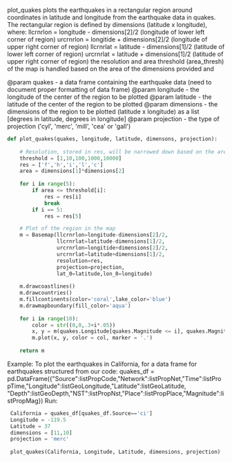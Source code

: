 plot_quakes plots the earthquakes in a rectangular region around coordinates in latitude and longitude from the earthquake 
data in quakes. The rectangular region is defined by dimensions (latitude x longitude), where:
      llcrnrlon = longitude - dimensions[2]/2 (longitude of lower left corner of region)
      urcrnrlon = longitide + dimensions[2]/2 (longitude of upper right corner of region)
      llcrnrlat = latitude - dimensions[1]/2 (latitude of lower left corner of region)
      urcrnrlat = latitude + dimensions[1]/2 (latitude of upper right corner of region)
the resolution and area threshold (area_thresh) of the map is handled based on the area of the dimensions provided and

@param quakes - a data frame containing the earthquake data (need to document proper formatting of data frame)
@param longitude - the longitude of the center of the region to be plotted
@param latitude - the latitude of the center of the region to be plotted
@param dimensions - the dimensions of the region to be plotted (latitude x longitude) as a list [degrees in latitude, degrees in longitude]
@param projection - the type of projection ('cyl', 'merc', 'mill', 'cea' or 'gall')

```python
def plot_quakes(quakes, longitude, latitude, dimensons, projection):
    
    # Resolution, stored in res, will be narrowed down based on the area of the dimensions provided
    threshold = [1,10,100,1000,10000]
    res = ['f','h','i','l','c']
    area = dimensions[1]*dimensions[2]
    
    for i in range(5):
        if area <= threshold[i]:
            res = res[i]
            break
        if i == 5:
            res = res[5]

    # Plot of the region in the map 
    m = Basemap(llcrnrlon=longitude-dimensions[2]/2,
                llcrnrlat=latitude-dimensions[1]/2,
                urcrnrlon=longitide+dimensions[2]/2,
                urcrnrlat=latitude+dimensions[1]/2,
                resolution=res,
                projection=projection,
                lat_0=latitude,lon_0=longitude)
				
    m.drawcoastlines()
    m.drawcountries()
    m.fillcontinents(color='coral',lake_color='blue')
    m.drawmapboundary(fill_color='aqua')
	
    for i in range(10):
        color = str((0,0,.3+i*.05))
        x, y = m(quakes.Longitude[quakes.Magnitude <= i], quakes.Magnitude[quakes.Depth <= i])	
        m.plot(x, y, color = col, marker = '.')
	
    return m
```    
    
Example:
To plot the earthquakes in California, for a data frame for earthquakes structured from our code:
	quakes_df = pd.DataFrame({"Source":listPropCode,"Network":listPropNet,"Time":listPropTime,"Longitude":listGeoLongitude,"Latitude":listGeoLatitude,
	"Depth":listGeoDepth,"NST":listPropNst,"Place":listPropPlace,"Magnitude":listPropMag})
 Run:
```python
 California = quakes_df[quakes_df.Source=='ci']
 Longitude = -119.5
 Latitude = 37
 dimensions = [11,10]
 projection = 'merc'
 
 plot_quakes(California, Longitude, Latitude, dimensions, projection)
```
